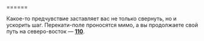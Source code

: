 ======

Какое-то предчувствие заставляет вас не только свернуть, но и ускорить шаг. Перекати-поле проносятся мимо, а вы продолжаете свой путь на северо-восток — [**110**](#n_110).

